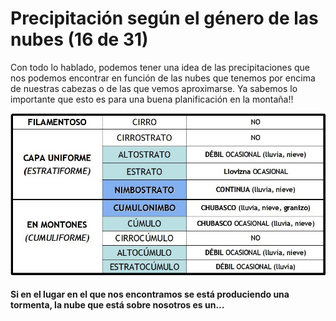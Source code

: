 # Precipitación según el género de las nubes (16 de 31)

Con todo lo hablado, podemos tener una idea de las precipitaciones que nos podemos encontrar en función de las nubes que tenemos por encima de nuestras cabezas o de las que vemos aproximarse. Ya sabemos lo importante que esto es para una buena planificación en la montaña!!

![tabla](img/tabla_precipitacion.jpg)

#### Si en el lugar en el que nos encontramos se está produciendo una tormenta, la nube que está sobre nosotros es un...  

